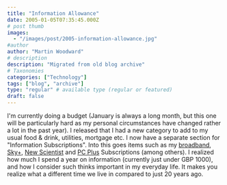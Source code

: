 ```yaml
---
title: "Information Allowance"
date: 2005-01-05T07:35:45.000Z
# post thumb
images:
  - "/images/post/2005-information-allowance.jpg"
#author
author: "Martin Woodward"
# description
description: "Migrated from old blog archive"
# Taxonomies
categories: ["Technology"]
tags: ["blog", "archive"]
type: "regular" # available type (regular or featured)
draft: false
---
```


I'm currently doing a budget (January is always a long month, but this one will be particularly hard as my personal circumstances have changed rather a lot in the past year).  I released that I had a new category to add to my usual food & drink, utilities, mortgage etc.  I now have a separate section for "Information Subscriptions".  Into this goes items such as my [broadband](http://www.nildram.com/), [Sky+](http://www.sky.com/skyplus/), [New Scientist](http://www.newscientist.com/) and [PC Plus](http://www.pcplus.co.uk/) Subscriptions (among others).  I realized how much I spend a year on information (currently just under GBP 1000), and how I consider such thinks important in my everyday life.  It makes you realize what a different time we live in compared to just 20 years ago.